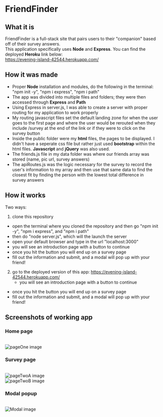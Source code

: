 # FriendFinder

## What it is
FriendFinder is a full-stack site that pairs users to their "companion" based off of their survey answers. 
<br>This application specifically uses **Node** and **Express**. You can find the deployed **Heroku** link below:
<br>https://evening-island-42544.herokuapp.com/

## How it was made
- Proper **Node** installation and modules, do the following in the terminal: "npm init -y", "npm i express", "npm i path"
- The app was divided into multiple files and folders; they were then accessed through **Express** and **Path**
- Using Express in server.js, I was able to create a server with proper routing for my application to work properly
- My routing javascript files set the default landing zone for when the user goes to the first page and where the user 
would be rerouted when they include /survey at the end of the link or if they were to click on the survey button
- Inside the public folder were my **html** files, the pages to be displayed. I didn't have a seperate css file but rather 
just used **bootstrap** within the html files. **Javascript** and **jQuery** was also used. 
- The friends.js file in my data folder was where our friends array was stored (name, pic url, survey answers)
- The apiRoutes.js was the logic necessary for the survey to record the user's information to my array and then use that 
same data to find the closest fit by finding the person with the lowest total difference in survey answers

## How it works
Two ways:
1. clone this repository
  - open the terminal where you cloned the repository and then go "npm init -y", "npm i express", and "npm i path"
  - then do "node server.js", which will the launch the server
  - open your default browser and type in the url "localhost:3000"
  - you will see an introduction page with a button to continue
  - once you hit the button you will end up on a survey page
  - fill out the information and submit, and a modal will pop up with your friend!
2. go to the deployed version of this app: https://evening-island-42544.herokuapp.com/
   - you will see an introduction page with a button to continue
  - once you hit the button you will end up on a survey page
  - fill out the information and submit, and a modal will pop up with your friend!

## Screenshots of working app
### Home page
<br>![pageOne image](https://github.com/birnapwnsu/FriendFinder/blob/master/screenshots/pageOne.JPG?raw=true)

### Survey page
<br>![pageTwoA image](https://github.com/birnapwnsu/FriendFinder/blob/master/screenshots/pageTwoA.JPG?raw=true)
<br>![pageTwoB image](https://github.com/birnapwnsu/FriendFinder/blob/master/screenshots/pageTwoB.JPG?raw=true)

### Modal popup
<br>![Modal image](https://github.com/birnapwnsu/FriendFinder/blob/master/screenshots/Modal.JPG?raw=true)
